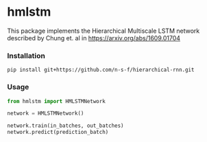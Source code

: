 # hmlstm

This package implements the Hierarchical Multiscale LSTM network described by
Chung et. al in https://arxiv.org/abs/1609.01704

### Installation

```
pip install git+https://github.com/n-s-f/hierarchical-rnn.git
```

### Usage

```.py
from hmlstm import HMLSTMNetwork

network = HMLSTMNetwork()

network.train(in_batches, out_batches)
network.predict(prediction_batch)
```


